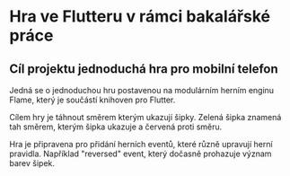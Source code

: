 # Hra ve Flutteru v rámci bakalářské práce

## Cíl projektu jednoduchá hra pro mobilní telefon
Jedná se o jednoduchou hru postavenou na modulárním herním enginu Flame, který je součástí knihoven pro Flutter.

Cílem hry je táhnout směrem kterým ukazují šipky. Zelená šipka znamená tah směrem, kterým šipka ukazuje a červená proti směru.

Hra je připravena pro přidání herních eventů, které různě upravují herní pravidla. Například "reversed" event, který dočasně prohazuje význam barev šipek.

